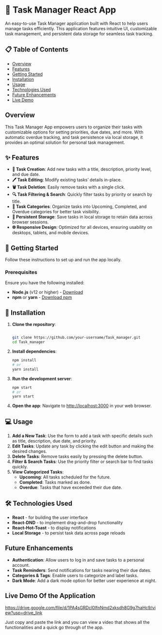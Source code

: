
# 📝 Task Manager React App

An easy-to-use Task Manager application built with React to help users manage tasks efficiently. This application features intuitive UI, customizable task management, and persistent data storage for seamless task tracking.



## 📋 Table of Contents
- [Overview](#overview)
- [Features](#features)
- [Getting Started](#getting-started)
- [Installation](#installation)
- [Usage](#usage)
- [Technologies Used](#technologies-used)
- [Future Enhancements](#future-enhancements)
- [Live Demo](#Live-Demo)


## Overview
This Task Manager App empowers users to organize their tasks with customizable options for setting priorities, due dates, and more. With  automatic overdue tracking, and task persistence via local storage, it provides an optimal solution for personal task management.

## ✨ Features
- **🌟 Task Creation**: Add new tasks with a title, description, priority level, and due date.
- **🖊️ Task Editing**: Modify existing tasks’ details in-place.
- **🗑️ Task Deletion**: Easily remove tasks with a single click.
- **🔍 Task Filtering & Search**: Quickly filter tasks by priority or search by title.
- **📌 Task Categories**: Organize tasks into Upcoming, Completed, and Overdue categories for better task visibility.
- **💾 Persistent Storage**: Save tasks in local storage to retain data across browser sessions.
- **🌐 Responsive Design**: Optimized for all devices, ensuring usability on desktops, tablets, and mobile devices.

## 🚀 Getting Started
Follow these instructions to set up and run the app locally.

### Prerequisites
Ensure you have the following installed:
- **Node.js** (v12 or higher) - [Download](https://nodejs.org/)
- **npm** or **yarn** - [Download npm](https://www.npmjs.com/)

## 🔧 Installation

1. **Clone the repository**:
   ```bash
   
   git clone https://github.com/your-username/Task_manager.git
   cd Task_manager
   ```

2. **Install dependencies**:
   ```bash
   npm install
   # or
   yarn install
   ```

3. **Run the development server**:
   ```bash
   npm start
   # or
   yarn start
   ```

4. **Open the app**: Navigate to [http://localhost:3000](http://localhost:3000) in your web browser.

## 💻 Usage

1. **Add a New Task**: Use the form to add a task with specific details such as title, description, due date, and priority.
2. **Edit Tasks**: Update any task by clicking the edit button and making the desired changes.
3. **Delete Tasks**: Remove tasks easily by pressing the delete button.
4. **Filter & Search Tasks**: Use the priority filter or search bar to find tasks quickly.
5. **View Categorized Tasks**:
   - **Upcoming**: All tasks scheduled for the future.
   - **Completed**: Tasks marked as done.
   - **Overdue**: Tasks that have exceeded their due date.



## 🛠️ Technologies Used
- **React** - for building the user interface
- **React-DND** - to implement drag-and-drop functionality
- **React-Hot-Toast** - to display notifications
- **Local Storage** - to persist task data across page reloads

## Future Enhancements
- **Authentication**: Allow users to log in and save tasks to a personal account.
- **Task Reminders**: Send notifications for tasks nearing their due dates.
- **Categories & Tags**: Enable users to categorize and label tasks.
- **Dark Mode**: Add a dark mode option for better user experience at night.

## Live Demo Of the Application
https://drive.google.com/file/d/1PA4sGRDcl0lfnNmd2xksdh8G9g7haHc9/view?usp=drive_link

Just copy and paste the link and you can view a video that shows all the functionalities and a quick go through of the app. 